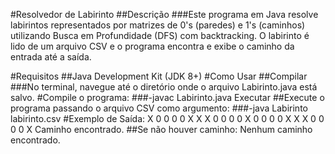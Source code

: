 
#Resolvedor de Labirinto
##Descrição
###Este programa em Java resolve labirintos representados por matrizes de 0's (paredes) e 1's (caminhos) utilizando Busca em Profundidade (DFS) com backtracking. O labirinto é lido de um arquivo CSV e o programa encontra e exibe o caminho da entrada até a saída.

#Requisitos
##Java Development Kit (JDK 8+)
#Como Usar
##Compilar
###No terminal, navegue até o diretório onde o arquivo Labirinto.java está salvo.
#Compile o programa:
###-javac Labirinto.java
Executar
##Execute o programa passando o arquivo CSV como argumento:
###-java Labirinto labirinto.csv
#Exemplo de Saída:
X 0 0 0 0 
X X X 0 0 
0 0 X 0 0 
0 0 X X X 
0 0 0 0 X 
Caminho encontrado.
##Se não houver caminho:
Nenhum caminho encontrado.

